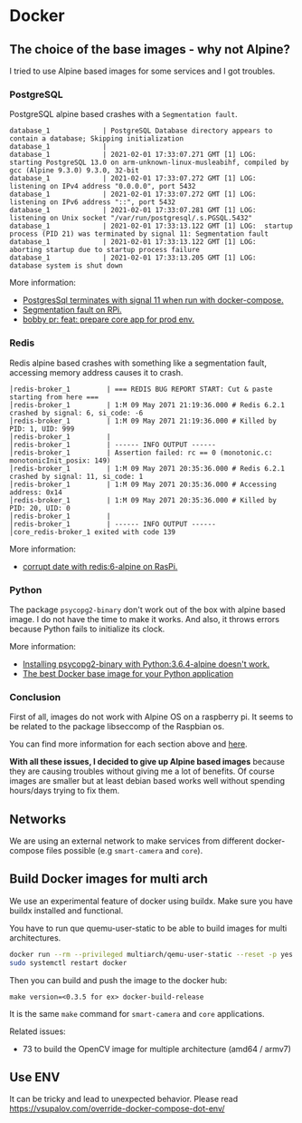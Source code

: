 # Docker

## The choice of the base images - why not Alpine?
I tried to use Alpine based images for some services and I got troubles.

### PostgreSQL
PostgreSQL alpine based crashes with a `Segmentation fault`.

```
database_1             | PostgreSQL Database directory appears to contain a database; Skipping initialization
database_1             | 
database_1             | 2021-02-01 17:33:07.271 GMT [1] LOG:  starting PostgreSQL 13.0 on arm-unknown-linux-musleabihf, compiled by gcc (Alpine 9.3.0) 9.3.0, 32-bit
database_1             | 2021-02-01 17:33:07.272 GMT [1] LOG:  listening on IPv4 address "0.0.0.0", port 5432
database_1             | 2021-02-01 17:33:07.272 GMT [1] LOG:  listening on IPv6 address "::", port 5432
database_1             | 2021-02-01 17:33:07.281 GMT [1] LOG:  listening on Unix socket "/var/run/postgresql/.s.PGSQL.5432"
database_1             | 2021-02-01 17:33:13.122 GMT [1] LOG:  startup process (PID 21) was terminated by signal 11: Segmentation fault
database_1             | 2021-02-01 17:33:13.122 GMT [1] LOG:  aborting startup due to startup process failure
database_1             | 2021-02-01 17:33:13.205 GMT [1] LOG:  database system is shut down
```

More information:
- [PostgresSql terminates with signal 11 when run with docker-compose.](https://stackoverflow.com/questions/65877033/postgressql-terminates-with-signal-11-when-run-with-docker-compose/65925761)
- [Segmentation fault on RPi.](https://github.com/docker-library/postgres/issues/812)
- [bobby pr: feat: prepare core app for prod env.](https://github.com/mxmaxime/bobby-home/pull/143)


### Redis
Redis alpine based crashes with something like a segmentation fault, accessing memory address causes it to crash.

```
│redis-broker_1         | === REDIS BUG REPORT START: Cut & paste starting from here ===
│redis-broker_1         | 1:M 09 May 2071 21:19:36.000 # Redis 6.2.1 crashed by signal: 6, si_code: -6
│redis-broker_1         | 1:M 09 May 2071 21:19:36.000 # Killed by PID: 1, UID: 999
│redis-broker_1         | 
│redis-broker_1         | ------ INFO OUTPUT ------
│redis-broker_1         | Assertion failed: rc == 0 (monotonic.c: monotonicInit_posix: 149)
│redis-broker_1         | 1:M 09 May 2071 20:35:36.000 # Redis 6.2.1 crashed by signal: 11, si_code: 1
│redis-broker_1         | 1:M 09 May 2071 20:35:36.000 # Accessing address: 0x14
│redis-broker_1         | 1:M 09 May 2071 20:35:36.000 # Killed by PID: 20, UID: 0
│redis-broker_1         | 
│redis-broker_1         | ------ INFO OUTPUT ------
│core_redis-broker_1 exited with code 139
```

More information:
- [corrupt date with redis:6-alpine on RasPi.](https://stackoverflow.com/questions/66091978/corrupt-date-with-redis6-alpine-on-raspi)

### Python
The package `psycopg2-binary` don't work out of the box with alpine based image. I do not have the time to make it works.
And also, it throws errors because Python fails to initialize its clock.

More information:
- [Installing psycopg2-binary with Python:3.6.4-alpine doesn't work.](https://github.com/psycopg/psycopg2/issues/684)
- [The best Docker base image for your Python application](https://pythonspeed.com/articles/base-image-python-docker-images/)

### Conclusion
First of all, images do not work with Alpine OS on a raspberry pi. It seems to be related to the package libseccomp of the Raspbian os.

You can find more information for each section above and [here](https://stackoverflow.com/a/66179722/6555414).

**With all these issues, I decided to give up Alpine based images** because they are causing troubles without giving me a lot of benefits. Of course images are smaller but at least debian based works well without spending hours/days trying to fix them.

## Networks

We are using an external network to make services from different docker-compose files possible (e.g `smart-camera` and `core`).

## Build Docker images for multi arch
We use an experimental feature of docker using buildx. Make sure you have buildx installed and functional.


You have to run que quemu-user-static to be able to build images for multi architectures.

```bash
docker run --rm --privileged multiarch/qemu-user-static --reset -p yes && \
sudo systemctl restart docker
```

Then you can build and push the image to the docker hub:
```
make version=<0.3.5 for ex> docker-build-release
```

It is the same `make` command for `smart-camera` and `core` applications.

Related issues:
- 73 to build the OpenCV image for multiple architecture (amd64 / armv7)

## Use ENV
It can be tricky and lead to unexpected behavior. Please read https://vsupalov.com/override-docker-compose-dot-env/
